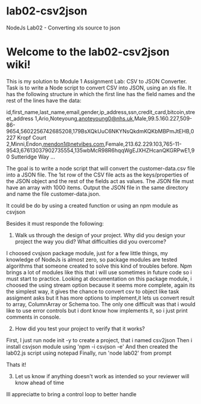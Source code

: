 # lab02-csv2json
NodeJs Lab02 - Converting xls source to json


# Welcome to the lab02-csv2json wiki!

This is my solution to Module 1 Assignment Lab: CSV to JSON Converter. Task is to write a Node script to convert CSV into JSON, using an xls file. It has the following structure in which the first line has the field names and the rest of the lines have the data:

id,first_name,last_name,email,gender,ip_address,ssn,credit_card,bitcoin,street_address
1,Ario,Noteyoung,anoteyoung0@nhs.uk,Male,99.5.160.227,509-86-9654,5602256742685208,179BsXQkUuC6NKYNsQkdmKQKbMBPmJtEHB,0227 Kropf Court
2,Minni,Endon,mendon1@netvibes.com,Female,213.62.229.103,765-11-9543,67613037902735554,135wbMcR98R6hqqWgEJXHZHcanQKGRPwE1,90 Sutteridge Way
...

The goal is to write a node script that will convert the customer-data.csv file into a JSON file. The 1st row of the CSV file acts as the keys/properties of the JSON object and the rest of the fields act as values. The JSON file must have an array with 1000 items. Output the JSON file in the same directory and name the file customer-data.json.

It could be do by using a created function or using an npm module as csvjson

Besides it must responde the following:

1. Walk us through the design of your project. Why did you design your project the way you did? What difficulties did you overcome?

I choosed cvsjson package module, just for a few little things, my knowledge of NodeJs is almost zero, so package modules are tested algorithms that someone created to solve this kind of troubles before. Npm brings a lot of modules like this that i will use sometimes in future code so i must start to practice.
Looking at documentation on this package module, i choosed the using stream option because it seems more complete, again its the simplest way, it gives the chance to convert csv to object like task assigment asks but it has more options to implement,it lets us convert result to array, ColumnArray or Schema too.
The only one difficult was that i would like to use error controls but i dont know how implements it, so i just print comments in console.

2. How did you test your project to verify that it works?

First, I just run node init -y to create a project, that i named csv2json
Then i install csvjson module using 'npm -i csvjson -e'
And then created the lab02.js script using notepad
Finally, run 'node lab02' from prompt

Thats it!

3. Let us know if anything doesn't work as intended so your reviewer will know ahead of time

Ill appreciatte to bring a control loop to better handle
